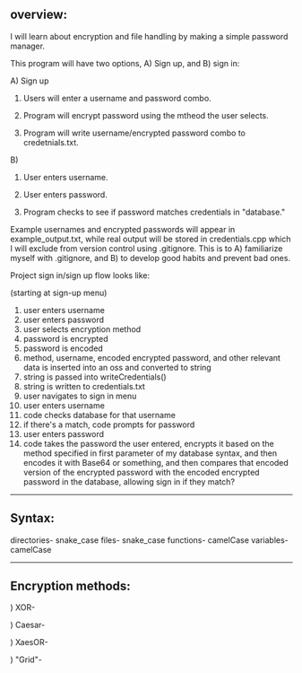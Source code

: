 ## overview:

I will learn about encryption and file handling by making a simple password manager. 

This program will have two options, A) Sign up, and B) sign in:

A) Sign up

1) Users will enter a username and password combo.

2) Program will encrypt password using the mtheod the user selects.

3) Program will write username/encrypted password combo to credetnials.txt.

B) 

1) User enters username.

2) User enters password.

3) Program checks to see if password matches credentials in "database." 

Example usernames and encrypted passwords will appear in example_output.txt, while real output will be stored in credentials.cpp which I will exclude from version control using .gitignore. This is to A) familiarize myself with .gitignore, and B) to develop good habits and prevent bad ones.

Project sign in/sign up flow looks like:

(starting at sign-up menu) 
1) user enters username
2) user enters password
3) user selects encryption method
4) password is encrypted
5) password is encoded
6) method, username, encoded encrypted password, and other relevant data is inserted into an oss and converted to string
7) string is passed into writeCredentials()
8) string is written to credentials.txt
9) user navigates to sign in menu 
10) user enters username
11) code checks database for that username 
12) if there's a match, code prompts for password
13) user enters password
14) code takes the password the user entered, encrypts it based on the method specified in first        parameter of my database syntax, and then encodes it with Base64 or something, and then compares that encoded version of the encrypted password with the encoded encrypted password in the database, allowing sign in if they match?

----
## Syntax:

directories- snake_case
files-       snake_case
functions-   camelCase
variables-   camelCase

----
## Encryption methods:

) XOR- 

) Caesar-

) XaesOR- 

) "Grid"- 



